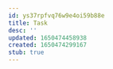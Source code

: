 ```yaml
---
id: ys37rpfvq76w9e4oi59b88e
title: Task
desc: ''
updated: 1650474458938
created: 1650474299167
stub: true
---
```



